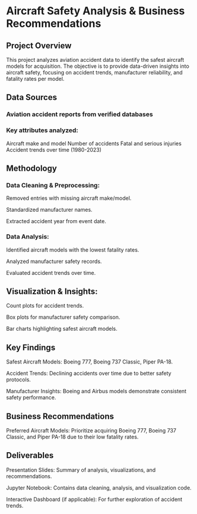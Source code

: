 # Aircraft Safety Analysis & Business Recommendations

## Project Overview

 This project analyzes aviation accident data to identify the safest aircraft models for acquisition. The objective is to provide data-driven insights into aircraft safety, focusing on accident trends, manufacturer reliability, and fatality rates per model.

## Data Sources

### Aviation accident reports from verified databases
### Key attributes analyzed:
 Aircraft make and model
 Number of accidents
 Fatal and serious injuries
 Accident trends over time (1980-2023)


## Methodology

### Data Cleaning & Preprocessing:

Removed entries with missing aircraft make/model.

Standardized manufacturer names.

Extracted accident year from event date.

### Data Analysis:

Identified aircraft models with the lowest fatality rates.

Analyzed manufacturer safety records.

Evaluated accident trends over time.


## Visualization & Insights:

Count plots for accident trends.

Box plots for manufacturer safety comparison.

Bar charts highlighting safest aircraft models.



## Key Findings

Safest Aircraft Models: Boeing 777, Boeing 737 Classic, Piper PA-18.

Accident Trends: Declining accidents over time due to better safety protocols.

Manufacturer Insights: Boeing and Airbus models demonstrate consistent safety performance.



## Business Recommendations

Preferred Aircraft Models: Prioritize acquiring Boeing 777, Boeing 737 Classic, and Piper PA-18 due to their low fatality rates.



## Deliverables

Presentation Slides: Summary of analysis, visualizations, and recommendations.

Jupyter Notebook: Contains data cleaning, analysis, and visualization code.

Interactive Dashboard (if applicable): For further exploration of accident trends.